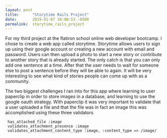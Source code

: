 ```yaml
---
layout: post
title:      "Storytime Rails Project"
date:       2019-01-07 10:00:53 -0500
permalink:  storytime_rails_project
---
```



For my third project at the flatiron school online web developer bootcamp. I chose to create a web app called storytime. Storytime allows users to sign up using their google account or creating a new account with email and password. Users can then upload a photo to start a new story or contribute to another story that is already started. The only catch is that you can only add one sentence at a time. After that the user needs to wait for someone else to post a sentence before they will be able to again. It will be very interesting to see what kind of stories people can come up with as a community. 

The two biggest challenges I ran into for this app where learning to user paperclip in order to store images in a database, and learning to use the google oauth strategy. With paperclip it was very important to validate that a user uploaded a file and that the file was in fact an image this was accomplished using these three validators

````
 has_attached_file :image
 validates_attachment_presence :image
 validates_attachment_content_type :image, :content_type => /image/
````


